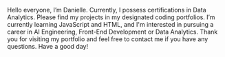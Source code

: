 Hello everyone, I’m Danielle. Currently, I possess certifications in Data Analytics.
Please find my projects in my designated coding portfolios. I’m currently learning JavaScript and HTML, and I'm interested in pursuing a career in AI Engineering, Front-End Development or Data Analytics. Thank you for visiting my portfolio and feel free to contact me if you have any questions. Have a good day!

<!---
daniekoko/daniekoko is a ✨ special ✨ repository because its `README.md` (this file) appears on your GitHub profile.
You can click the Preview link to take a look at your changes.
--->
